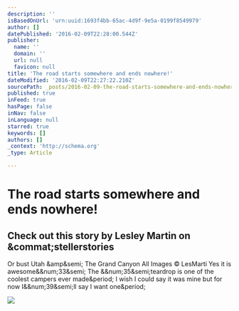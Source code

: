 ```yaml
---
description: ''
isBasedOnUrl: 'urn:uuid:1693f4bb-65ac-4d9f-9e5a-0199f8549979'
author: []
datePublished: '2016-02-09T22:28:00.544Z'
publisher:
  name: ''
  domain: ''
  url: null
  favicon: null
title: 'The road starts somewhere and ends nowhere!'
dateModified: '2016-02-09T22:27:22.210Z'
sourcePath: _posts/2016-02-09-the-road-starts-somewhere-and-ends-nowhere.md
published: true
inFeed: true
hasPage: false
inNav: false
inLanguage: null
starred: true
keywords: []
authors: []
_context: 'http://schema.org'
_type: Article

---
```

# The road starts somewhere and ends nowhere!

<article style=""><h1>Check out this story by Lesley Martin on &amp;commat;stellerstories</h1><p>Or bust Utah &amp;amp&amp;semi; The Grand Canyon All Images © LesMarti Yes it is awesome&amp;&amp;num;33&amp;semi; The &amp;&amp;num;35&amp;semi;teardrop is one of the coolest campers ever made&amp;period; I wish I could say it was mine but for now I&amp;&amp;num;39&amp;semi;ll say I want one&amp;period;</p><img src="https://steller.co/stories/690804576818824545/cover?size=640x960" /></article>